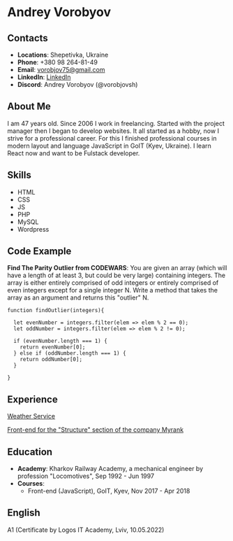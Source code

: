 # Andrey Vorobyov

## Contacts

- **Locations**: Shepetivka, Ukraine
- **Phone**: +380 98 264-81-49
- **Email**: vorobjov75@gmail.com
- **LinkedIn**: [LinkedIn](https://www.linkedin.com/in/andreyvorobyovua/)
- **Discord**: Andrey Vorobyov (@vorobjovsh)

## About Me

I am 47 years old. Since 2006 I work in freelancing. Started with the project manager then I began to develop websites. It all started as a hobby, now I strive for a professional career. For this I finished professional courses in modern layout and language JavaScript in GoIT (Kyev, Ukraine). I learn React now and want to be Fulstack developer.

## Skills

- HTML
- CSS
- JS
- PHP
- MySQL
- Wordpress

## Code Example

**Find The Parity Outlier from CODEWARS**: You are given an array (which will have a length of at least 3, but could be very large) containing integers. The array is either entirely comprised of odd integers or entirely comprised of even integers except for a single integer N. Write a method that takes the array as an argument and returns this "outlier" N.

```
function findOutlier(integers){

  let evenNumber = integers.filter(elem => elem % 2 == 0);
  let oddNumber = integers.filter(elem => elem % 2 != 0);

  if (evenNumber.length === 1) {
    return evenNumber[0];
  } else if (oddNumber.length === 1) {
    return oddNumber[0];
  }

}
```

## Experience

[Weather Service](https://vorobjovsh.github.io/weathertogo.com/dist/index.html)

[Front-end for the "Structure" section of the company Myrank](https://vorobjovsh.github.io/myrank/build/index.html)

## Education

- **Academy**: Kharkov Railway Academy, a mechanical engineer by profession "Locomotives", Sep 1992 - Jun 1997
- **Courses**:
  - Front-end (JavaScript), GoIT, Kyev, Nov 2017 - Apr 2018

## English

A1 (Certificate by Logos IT Academy, Lviv, 10.05.2022)
